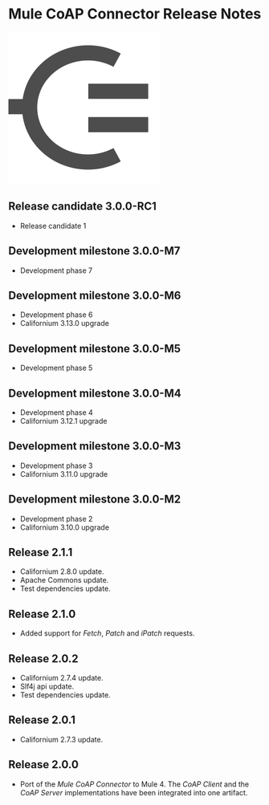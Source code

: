 # Mule CoAP Connector Release Notes
![Mule-Coap logo](icon/icon.svg)

## Release candidate 3.0.0-RC1

* Release candidate 1

## Development milestone 3.0.0-M7

* Development phase 7

## Development milestone 3.0.0-M6

* Development phase 6
* Californium 3.13.0 upgrade 

## Development milestone 3.0.0-M5

* Development phase 5

## Development milestone 3.0.0-M4

* Development phase 4
* Californium 3.12.1 upgrade 

## Development milestone 3.0.0-M3

* Development phase 3
* Californium 3.11.0 upgrade 

## Development milestone 3.0.0-M2

* Development phase 2
* Californium 3.10.0 upgrade 

## Release 2.1.1

* Californium 2.8.0 update.
* Apache Commons update.
* Test dependencies update.

## Release 2.1.0

* Added support for _Fetch_, _Patch_ and _iPatch_ requests.

## Release 2.0.2

* Californium 2.7.4 update.
* Slf4j api update.
* Test dependencies update.

## Release 2.0.1

* Californium 2.7.3 update.

## Release 2.0.0

* Port of the _Mule CoAP Connector_ to Mule 4.
The _CoAP Client_ and the _CoAP Server_ implementations have been integrated into one artifact.
